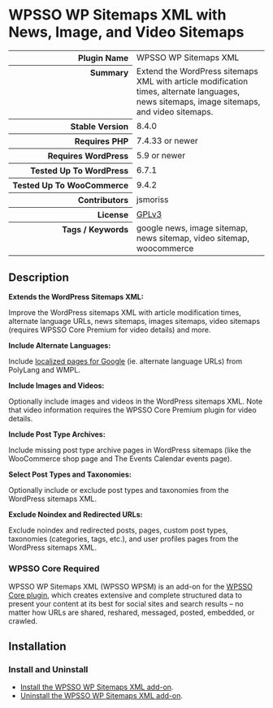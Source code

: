 <h1>WPSSO WP Sitemaps XML with News, Image, and Video Sitemaps</h1>

<table>
<tr><th align="right" valign="top" nowrap>Plugin Name</th><td>WPSSO WP Sitemaps XML</td></tr>
<tr><th align="right" valign="top" nowrap>Summary</th><td>Extend the WordPress sitemaps XML with article modification times, alternate languages, news sitemaps, image sitemaps, and video sitemaps.</td></tr>
<tr><th align="right" valign="top" nowrap>Stable Version</th><td>8.4.0</td></tr>
<tr><th align="right" valign="top" nowrap>Requires PHP</th><td>7.4.33 or newer</td></tr>
<tr><th align="right" valign="top" nowrap>Requires WordPress</th><td>5.9 or newer</td></tr>
<tr><th align="right" valign="top" nowrap>Tested Up To WordPress</th><td>6.7.1</td></tr>
<tr><th align="right" valign="top" nowrap>Tested Up To WooCommerce</th><td>9.4.2</td></tr>
<tr><th align="right" valign="top" nowrap>Contributors</th><td>jsmoriss</td></tr>
<tr><th align="right" valign="top" nowrap>License</th><td><a href="https://www.gnu.org/licenses/gpl.txt">GPLv3</a></td></tr>
<tr><th align="right" valign="top" nowrap>Tags / Keywords</th><td>google news, image sitemap, news sitemap, video sitemap, woocommerce</td></tr>
</table>

<h2>Description</h2>

<!-- about -->

<p><strong>Extends the WordPress Sitemaps XML:</strong></p>

<p>Improve the WordPress sitemaps XML with article modification times, alternate language URLs, news sitemaps, images sitemaps, video sitemaps (requires WPSSO Core Premium for video details) and more.</p>

<!-- /about -->

<p><strong>Include Alternate Languages:</strong></p>

<p>Include <a href="https://developers.google.com/search/docs/advanced/crawling/localized-versions#sitemap">localized pages for Google</a> (ie. alternate language URLs) from PolyLang and WMPL.</p>

<p><strong>Include Images and Videos:</strong></p>

<p>Optionally include images and videos in the WordPress sitemaps XML. Note that video information requires the WPSSO Core Premium plugin for video details.</p>

<p><strong>Include Post Type Archives:</strong></p>

<p>Include missing post type archive pages in WordPress sitemaps (like the WooCommerce shop page and The Events Calendar events page).</p>

<p><strong>Select Post Types and Taxonomies:</strong></p>

<p>Optionally include or exclude post types and taxonomies from the WordPress sitemaps XML.</p>

<p><strong>Exclude Noindex and Redirected URLs:</strong></p>

<p>Exclude noindex and redirected posts, pages, custom post types, taxonomies (categories, tags, etc.), and user profiles pages from the WordPress sitemaps XML.</p>

<h3>WPSSO Core Required</h3>

<p>WPSSO WP Sitemaps XML (WPSSO WPSM) is an add-on for the <a href="https://wordpress.org/plugins/wpsso/">WPSSO Core plugin</a>, which creates extensive and complete structured data to present your content at its best for social sites and search results – no matter how URLs are shared, reshared, messaged, posted, embedded, or crawled.</p>

<h2>Installation</h2>

<h3 class="top">Install and Uninstall</h3>

<ul>
<li><a href="https://wpsso.com/docs/plugins/wpsso-wp-sitemaps/installation/install-the-plugin/">Install the WPSSO WP Sitemaps XML add-on</a>.</li>
<li><a href="https://wpsso.com/docs/plugins/wpsso-wp-sitemaps/installation/uninstall-the-plugin/">Uninstall the WPSSO WP Sitemaps XML add-on</a>.</li>
</ul>

